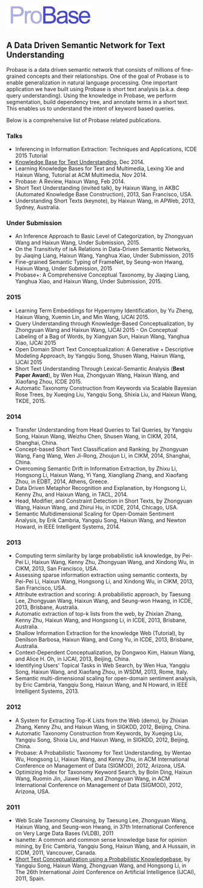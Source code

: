 
![probase](probase.png)

## A Data Driven Semantic Network for Text Understanding

Probase is a data driven semantic network that consists of millions of fine-grained concepts and their relationships. One of the goal of Probase is to enable generalization in natural language processing. One important application we have built using Probase is short text analysis (a.k.a. deep query understanding). Using the knowledge in Probase, we perform segmentation, build dependency tree, and annotate terms in a short text. This enables us to understand the intent of keyword based queries.

Below is a comprehensive list of Probase related publications. 

### Talks

- Inferencing in Information Extraction: Techniques and Applications, ICDE 2015 Tutorial 
- [Knowledge Base for Text Understanding](https://docs.google.com/presentation/d/1DMB49DqODzj-tUpPgWVUsjKQf1pSW1z0MvccjH8MtY4/edit#slide=id.p), Dec 2014.
- Learning Knowledge Bases for Text and Multimedia, Lexing Xie and Haixun Wang, Tutorial at ACM Multimedia, Nov 2014.
- Probase: A Review, Haixun Wang, Feb  2014.
- Short Text Understanding (invited talk), by Haixun Wang, in AKBC (Automated Knowledge Base Construction),  2013, San Francisco, USA.
- Understanding Short Texts (keynote), by Haixun Wang, in APWeb,  2013, Sydney, Australia.

### Under Submission

- An Inference Approach to Basic Level of Categorization, by Zhongyuan Wang and Haixun Wang, Under Submission,  2015.
- On the Transitivity of isA Relations in Data-Driven Semantic Networks, by Jiaqing Liang, Haixun Wang, Yanghua Xiao, Under Submission, 2015
- Fine-grained Semantic Typing of FrameNet, by Seung-won Hwang, Haixun Wang, Under Submission, 2015
- Probase+: A Comprehensive Conceptual Taxonomy, by Jiaqing Liang, Yanghua Xiao, and Haixun Wang, Under Submission,  2015.

### 2015

- Learning Term Embeddings for Hypernymy Identification, by Yu Zheng, Haixun Wang, Xuemin Lin, and Min Wang, IJCAI 2015.
- Query Understanding through Knowledge-Based Conceptualization, by Zhongyuan Wang and Haixun Wang, IJCAI 2015                     - On Conceptual Labeling of a Bag of Words, by Xiangyan Sun, Haixun Wang, Yanghua Xiao, IJCAI 2015
- Open Domain Short Text Conceptualization: A Generative + Descriptive Modeling Approach, by Yangqiu Song, Shusen Wang, Haixun Wang, IJCAI 2015
- Short Text Understanding Through Lexical-Semantic Analysis (**Best Paper Award**), by Wen Hua, Zhongyuan Wang, Haixun Wang, and Xiaofang Zhou, ICDE  2015.
- Automatic Taxonomy Construction from Keywords via Scalable Bayesian Rose Trees, by Xueqing Liu, Yangqiu Song, Shixia Liu, and Haixun Wang, TKDE, 2015.

### 2014

- Transfer Understanding from Head Queries to Tail Queries, by Yangqiu Song, Haixun Wang, Weizhu Chen, Shusen Wang, in CIKM, 2014, Shanghai, China.
- Concept-based Short Text Classification and Ranking, by Zhongyuan Wang, Fang Wang, Wen Ji-Rong, Zhoujun Li, in CIKM, 2014, Shanghai, China.
- Overcoming Semantic Drift in Information Extraction, by Zhixu Li, Hongsong Li, Haixun Wang, Yi Yang, Xiangliang Zhang, and Xiaofang Zhou, in EDBT,  2014, Athens, Greece.
- Data Driven Metaphor Recognition and Explanation, by Hongsong Li, Kenny Zhu, and Haixun Wang, in TACL,  2014.
- Head, Modifier, and Constraint Detection in Short Texts, by Zhongyuan Wang, Haixun Wang, and Zhirui Hu, in ICDE,  2014, Chicago, USA.
- Semantic Multidimensional Scaling for Open-Domain Sentiment Analysis, by Erik Cambria, Yangqiu Song, Haixun Wang, and Newton Howard, in IEEE Intelligent Systems, 2014.

### 2013

- Computing term similarity by large probabilistic isA knowledge, by Pei-Pei Li, Haixun Wang, Kenny Zhu, Zhongyuan Wang, and Xindong Wu, in CIKM,  2013, San Francisco, USA.
- Assessing sparse information extraction using semantic contexts, by Pei-Pei Li, Haixun Wang, Hongsong Li, and Xindong Wu, in CIKM,  2013, San Francisco, USA.
- Attribute extraction and scoring: A probabilistic approach, by Taesung Lee, Zhongyuan Wang, Haixun Wang, and Seung-won Hwang, in ICDE,  2013, Brisbane, Australia.
- Automatic extraction of top-k lists from the web, by Zhixian Zhang, Kenny Zhu, Haixun Wang, and Hongsong Li, in ICDE,  2013, Brisbane, Australia.
- Shallow Information Extraction for the knowledge Web (Tutorial), by Denilson Barbosa, Haixun Wang, and Cong Yu, in ICDE,  2013, Brisbane, Australia.
- Context-Dependent Conceptualization, by Dongwoo Kim, Haixun Wang, and Alice H. Oh, in IJCAI,  2013, Beijing, China.
- Identifying Users' Topical Tasks in Web Search, by Wen Hua, Yangqiu Song, Haixun Wang, and Xiaofang Zhou, in WSDM,  2013, Rome, Italy.
- Semantic multi-dimensional scaling for open-domain sentiment analysis, by Eric Cambria, Yangqiu Song, Haixun Wang, and N Howard, in IEEE Intelligent Systems,  2013.


### 2012

- A System for Extracting Top-K Lists from the Web (demo), by Zhixian Zhang, Kenny Zhu, and Haixun Wang, in SIGKDD,  2012, Beijing, China.
- Automatic Taxonomy Construction from Keywords, by Xueqing Liu, Yangqiu Song, Shixia Liu, and Haixun Wang, in SIGKDD,  2012, Beijing, China.
- Probase: A Probabilistic Taxonomy for Text Understanding, by Wentao Wu, Hongsong Li, Haixun Wang, and Kenny Zhu, in ACM International Conference on Management of Data (SIGMOD),  2012, Arizona, USA.
- Optimizing Index for Taxonomy Keyword Search, by Bolin Ding, Haixun Wang, Ruomin Jin, Jiawei Han, and Zhongyuan Wang, in ACM International Conference on Management of Data (SIGMOD),  2012, Arizona, USA.

### 2011

- Web Scale Taxonomy Cleansing, by Taesung Lee, Zhongyuan Wang, Haixun Wang, and Seung-won Hwang, in 37th International Conference on Very Large Data Bases (VLDB),  2011
- Isanette: A common and common sense knowledge base for opinion mining, by Eric Cambria, Yangqiu Song, Haixun Wang, and A Hussain, in ICDM,  2011, Vancouver, Canada.
- [Short Text Conceptualization using a Probabilistic Knowledgebase](https://www.microsoft.com/en-us/research/wp-content/uploads/2011/01/ijcai_conceptualization_probase.pdf), by Yangqiu Song, Haixun Wang, Zhongyuan Wang, and Hongsong Li, in The 26th International Joint Conference on Artificial Intelligence (IJCAI),  2011, Spain.
